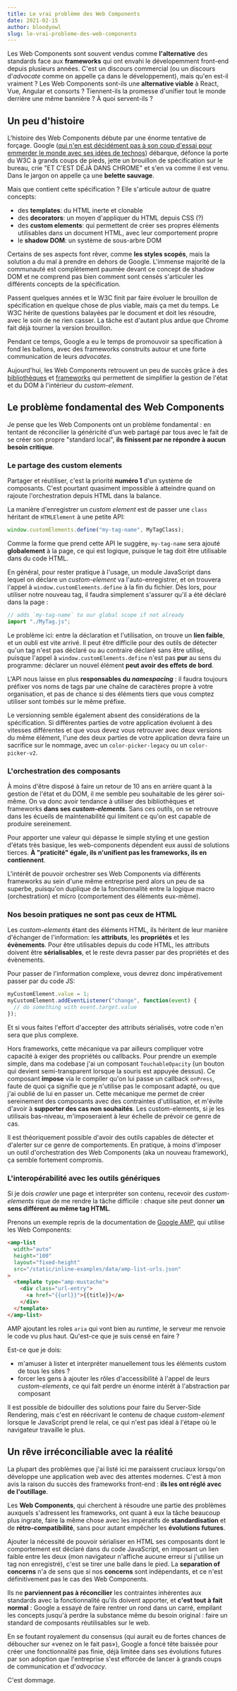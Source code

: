 ```yaml
---
title: Le vrai problème des Web Components
date: 2021-02-15
author: bloodyowl
slug: le-vrai-probleme-des-web-components
---
```


Les Web Components sont souvent vendus comme **l'alternative** des standards
face aux **frameworks** qui ont envahi le dévelopemment front-end depuis
plusieurs années. C'est un discours commercial (ou un discours d'_advocate_
comme on appelle ça dans le développement), mais qu'en est-il vraiment ? Les Web
Components sont-ils une **alternative viable** à React, Vue, Angular et consorts
? Tiennent-ils la promesse d'unifier tout le monde derrière une même bannière ?
À quoi servent-ils ?

## Un peu d'histoire

L'histoire des Web Components débute par une énorme tentative de forçage. Google
([qui n'en est décidément pas à son coup d'essai pour emmerder le monde avec ses idées de technos](https://pastebin.com/NUMTTrKj))
débarque, défonce la porte du W3C à grands coups de pieds, jette un brouillon de
spécification sur le bureau, crie "ET C'EST DÉJÀ DANS CHROME" et s'en va comme
il est venu. Dans le jargon on appelle ça une **belette sauvage**.

Mais que contient cette spécification ? Elle s'articule autour de quatre
concepts:

- des **templates**: du HTML inerte et clonable
- des **decorators**: un moyen d'appliquer du HTML depuis CSS (?)
- des **custom elements**: qui permettent de créer ses propres éléments
  utilisables dans un document HTML, avec leur comportement propre
- le **shadow DOM**: un système de sous-arbre DOM

Certains de ses aspects font rêver, comme **les styles scopés**, mais la
solution a du mal à prendre en dehors de Google. L'immense majorité de la
communauté est complètement paumée devant ce concept de shadow DOM et ne
comprend pas bien comment sont censés s'articuler les différents concepts de la
spécification.

Passent quelques années et le W3C finit par faire évoluer le brouillon de
spécification en quelque chose de plus viable, mais ça met du temps. Le W3C
hérite de questions balayées par le document et doit les résoudre, avec le soin
de ne rien casser. La tâche est d'autant plus ardue que Chrome fait déjà tourner
la version brouillon.

Pendant ce temps, Google a eu le temps de promouvoir sa specification à fond les
ballons, avec des frameworks construits autour et une forte communication de
leurs _advocates_.

Aujourd'hui, les Web Components retrouvent un peu de succès grâce à des
[bibliothèques](https://lit-html.polymer-project.org) et
[frameworks](https://stenciljs.com) qui permettent de simplifier la gestion de
l'état et du DOM à l'intérieur du _custom-element_.

## Le problème fondamental des Web Components

Je pense que les Web Components ont un problème fondamental : en tentant de
réconcilier la généricité d'un web partagé par tous avec le fait de se créer son
propre "standard local", **ils finissent par ne répondre à aucun besoin
critique**.

### Le partage des custom elements

Partager et réutiliser, c'est la priorité **numéro 1** d'un système de
composants. C'est pourtant quasiment impossible à atteindre quand on rajoute
l'orchestration depuis HTML dans la balance.

La manière d'enregistrer un _custom element_ est de passer une `class` héritant
de `HTMLElement` à une petite API:

```javascript
window.customElements.define("my-tag-name", MyTagClass);
```

Comme la forme que prend cette API le suggère, `my-tag-name` sera ajouté
**globalement** à la page, ce qui est logique, puisque le tag doit être
utilisable dans du code HTML.

En général, pour rester pratique à l'usage, un module JavaScript dans lequel on
déclare un _custom-element_ va l'auto-enregistrer, et on trouvera l'appel à
`window.customElements.define` à la fin du fichier. Dès lors, pour utiliser
notre nouveau tag, il faudra simplement s'assurer qu'il a été déclaré dans la
page :

```javascript
// adds `my-tag-name` to our global scope if not already
import "./MyTag.js";
```

Le problème ici: entre la déclaration et l'utilisation, on trouve un **lien
faible**, et un oubli est vite arrivé. Il peut être difficile pour des outils de
détecter qu'un tag n'est pas déclaré ou au contraire déclaré sans être utilisé,
puisque l'appel à `window.customElements.define` n'est pas **pur** au sens du
programme: déclarer un nouvel élément **peut avoir des effets de bord**.

L'API nous laisse en plus **responsables du _namespacing_** : il faudra toujours
préfixer vos noms de tags par une chaîne de caractères propre à votre
organisation, et pas de chance si des éléments tiers que vous comptez utiliser
sont tombés sur le même préfixe.

Le versionning semble également absent des considérations de la spécification.
Si différentes parties de votre application évoluent à des vitesses différentes
et que vous devez vous retrouver avec deux versions du même élément, l'une des
deux parties de votre application devra faire un sacrifice sur le nommage, avec
un `color-picker-legacy` ou un `color-picker-v2`.

### L'orchestration des composants

À moins d'être disposé à faire un retour de 10 ans en arrière quant à la gestion
de l'état et du DOM, il me semble peu souhaitable de les gérer soi-même. On va
donc avoir tendance à utiliser des bibliothèques et frameworks **dans ses
_custom-elements_**. Sans ces outils, on se retrouve dans les écueils de
maintenabilité qui limitent ce qu'on est capable de produire sereinement.

Pour apporter une valeur qui dépasse le simple styling et une gestion d'états
très basique, les web-components dépendent eux aussi de solutions tierces. **À
"praticité" égale, ils n'unifient pas les frameworks, ils en contiennent**.

L'intérêt de pouvoir orchestrer ses Web Components via différents frameworks au
sein d'une même entreprise perd alors un peu de sa superbe, puisqu'on duplique
de la fonctionnalité entre la logique macro (orchestration) et micro
(comportement des éléments eux-même).

### Nos besoin pratiques ne sont pas ceux de HTML

Les _custom-elements_ étant des éléments HTML, ils héritent de leur manière
d'échanger de l'information: les **attributs**, les **propriétés** et les
**évènements**. Pour être utilisables depuis du code HTML, les attributs doivent
être **sérialisables**, et le reste devra passer par des propriétés et des
évènements.

Pour passer de l'information complexe, vous devrez donc impérativement passer
par du code JS:

```javascript
myCustomElement.value = 1;
myCustomElement.addEventListener("change", function(event) {
  // do something with event.target.value
});
```

Et si vous faites l'effort d'accepter des attributs sérialisés, votre code n'en
sera que plus complexe.

Hors frameworks, cette mécanique va par ailleurs compliquer votre capacité à
exiger des propriétés ou callbacks. Pour prendre un exemple simple, dans ma
codebase j'ai un composant `TouchableOpacity` (un bouton qui devient
semi-transparent lorsque la souris est appuyée dessus). Ce composant **impose**
via le compiler qu'on lui passe un callback `onPress`, faute de quoi ça signifie
que je n'utilise pas le composant adapté, ou que j'ai oublié de lui en passer
un. Cette mécanique me permet de créer sereinement des composants avec des
contraintes d'utilisation, et m'évite d'avoir à **supporter des cas non
souhaités**. Les custom-elements, si je les utilisais bas-niveau, m'imposeraient
à leur échelle de prévoir ce genre de cas.

Il est théoriquement possible d'avoir des outils capables de détecter et
d'alerter sur ce genre de comportements. En pratique, à moins d'imposer un outil
d'orchestration des Web Components (aka un nouveau framework), ça semble
fortement compromis.

### L'interopérabilité avec les outils génériques

Si je dois _crawler_ une page et interpréter son contenu, recevoir des
_custom-elements_ rique de me rendre la tâche difficile : chaque site peut
donner **un sens différent au même tag HTML**.

Prenons un exemple repris de la documentation de [Google AMP](https://amp.dev),
qui utilise les Web Components:

```html
<amp-list
  width="auto"
  height="100"
  layout="fixed-height"
  src="/static/inline-examples/data/amp-list-urls.json"
>
  <template type="amp-mustache">
    <div class="url-entry">
      <a href="{{url}}">{{title}}</a>
    </div>
  </template>
</amp-list>
```

AMP ajoutant les roles `aria` qui vont bien au _runtime_, le serveur me renvoie
le code vu plus haut. Qu'est-ce que je suis censé en faire ?

Est-ce que je dois:

- m'amuser à lister et interpréter manuellement tous les éléments custom de tous
  les sites ?
- forcer les gens à ajouter les rôles d'accessibilité à l'appel de leurs
  _custom-elements_, ce qui fait perdre un énorme intérêt à l'abstraction par
  composant

Il est possible de bidouiller des solutions pour faire du Server-Side Rendering,
mais c'est en réécrivant le contenu de chaque _custom-element_ lorsque le
JavaScript prend le relai, ce qui n'est pas idéal à l'étape où le navigateur
travaille le plus.

## Un rêve irréconciliable avec la réalité

La plupart des problèmes que j'ai listé ici me paraissent cruciaux lorsqu'on
développe une application web avec des attentes modernes. C'est à mon avis la
raison du succès des frameworks front-end : **ils les ont réglé avec de
l'outillage**.

Les **Web Components**, qui cherchent à résoudre une partie des problèmes
auxquels s'adressent les frameworks, ont quant à eux la tâche beaucoup plus
ingrate, faire la même chose avec les impératifs de **standardisation** et de
**rétro-compatibilité**, sans pour autant empêcher les **évolutions futures**.

Ajouter la nécessité de pouvoir sérialiser en HTML ses composants dont le
comportement est déclaré dans du code JavaScript, en imposant un lien faible
entre les deux (mon navigateur n'affiche aucune erreur si j'utilise un tag non
enregistré), c'est se tirer une balle dans le pied. La **separation of
concerns** n'a de sens que si nos **concerns** sont indépendants, et ce n'est
définitivement pas le cas des Web Components.

Ils ne **parviennent pas à réconcilier** les contraintes inhérentes aux
standards avec la fonctionnalité qu'ils doivent apporter, et **c'est tout à fait
normal** : Google a essayé de faire rentrer un rond dans un carré, empilant les
concepts jusqu'à perdre la substance même du besoin original : faire un standard
de composants réutilisables sur le web.

En se foutant royalement du consensus (qui aurait eu de fortes chances de
déboucher sur «venez on le fait pas»), Google a foncé tête baissée pour créer
une fonctionnalité pas finie, déjà limitée dans ses évolutions futures par son
adoption que l'entreprise s'est efforcée de lancer à grands coups de
communication et d'_advocacy_.

C'est dommage.
